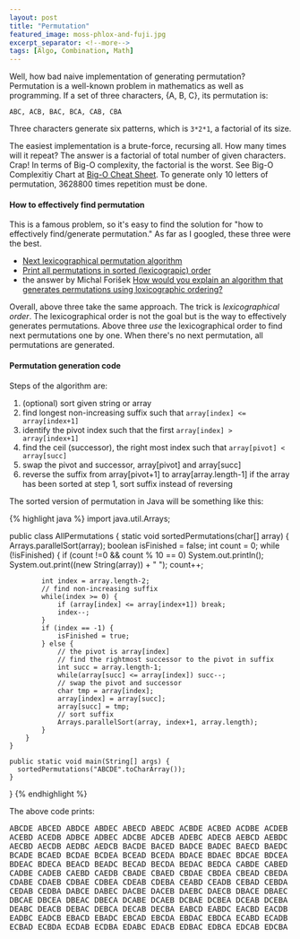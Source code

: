 ```yaml
---
layout: post
title: "Permutation"
featured_image: moss-phlox-and-fuji.jpg
excerpt_separator: <!--more-->
tags: [Algo, Combination, Math]
---
```


Well, how bad naive implementation of generating permutation?
Permutation is a well-known problem in mathematics as well as
programming. If a set of three characters, {A, B, C}, its permutation
is:
<!--more-->

```
ABC, ACB, BAC, BCA, CAB, CBA
```

Three characters generate six patterns, which is `3*2*1`, a factorial
of its size.


The easiest implementation is a brute-force, recursing all. How
many times will it repeat? The answer is a factorial of total number of given
characters. Crap! In terms of Big-O complexity, the factorial is the
worst. See Big-O Complexitiy Chart at
[Big-O Cheat Sheet](http://bigocheatsheet.com/).
To generate only 10 letters of permutation, 3628800 times repetition
must be done.


#### How to effectively find permutation ####

This is a famous problem, so it's easy to find the solution for "how to
effectively find/generate permutation." As far as I googled, these
three were the best.

- [Next lexicographical permutation algorithm](https://www.nayuki.io/page/next-lexicographical-permutation-algorithm)
- [Print all permutations in sorted (lexicograpic) order](http://www.geeksforgeeks.org/lexicographic-permutations-of-string/)
- the answer by Michal Forišek
  [How would you explain an algorithm that generates permutations using loxicographic ordering?](https://www.quora.com/How-would-you-explain-an-algorithm-that-generates-permutations-using-lexicographic-ordering)

Overall, above three take the same approach. The trick is
*lexicographical order*. The lexicographical order is not the goal
but is the way to effectively generates permutations.
Above three *use* the lexicographical order to find next permutations
one by one. When there's no next permutation, all permutations are
generated.


#### Permutation generation code ####

Steps of the algorithm are:

1. (optional) sort given string or array
2. find longest non-increasing suffix such that `array[index] <= array[index+1]`
3. identify the pivot index such that the first `array[index] > array[index+1]`
4. find the ceil (successor), the right most index such that `array[pivot] < array[succ]`
5. swap the pivot and successor, array[pivot] and array[succ]
6. reverse the suffix from array[pivot+1] to array[array.length-1]
   if the array has been sorted at step 1, sort suffix instead of reversing

The sorted version of permutation in Java will be something like this:

{% highlight java %}
import java.util.Arrays;

public class AllPermutations {
    static void sortedPermutations(char[] array) {
        Arrays.parallelSort(array);
        boolean isFinished = false;
        int count = 0;
        while (!isFinished) {
            if (count !=0 && count % 10 == 0) System.out.println();
            System.out.print((new String(array)) + " "); count++;

            int index = array.length-2;
            // find non-increasing suffix
            while(index >= 0) {
                if (array[index] <= array[index+1]) break;
                index--;
            }
            if (index == -1) {
                isFinished = true;
            } else {
                // the pivot is array[index]
                // find the rightmost successor to the pivot in suffix
                int succ = array.length-1;
                while(array[succ] <= array[index]) succ--;
                // swap the pivot and successor
                char tmp = array[index];
                array[index] = array[succ];
                array[succ] = tmp;
                // sort suffix
                Arrays.parallelSort(array, index+1, array.length);
            }
        }
    }

    public static void main(String[] args) {
      sortedPermutations("ABCDE".toCharArray());
    }
}
{% endhighlight %}

The above code prints:

<pre>
ABCDE ABCED ABDCE ABDEC ABECD ABEDC ACBDE ACBED ACDBE ACDEB
ACEBD ACEDB ADBCE ADBEC ADCBE ADCEB ADEBC ADECB AEBCD AEBDC
AECBD AECDB AEDBC AEDCB BACDE BACED BADCE BADEC BAECD BAEDC
BCADE BCAED BCDAE BCDEA BCEAD BCEDA BDACE BDAEC BDCAE BDCEA
BDEAC BDECA BEACD BEADC BECAD BECDA BEDAC BEDCA CABDE CABED
CADBE CADEB CAEBD CAEDB CBADE CBAED CBDAE CBDEA CBEAD CBEDA
CDABE CDAEB CDBAE CDBEA CDEAB CDEBA CEABD CEADB CEBAD CEBDA
CEDAB CEDBA DABCE DABEC DACBE DACEB DAEBC DAECB DBACE DBAEC
DBCAE DBCEA DBEAC DBECA DCABE DCAEB DCBAE DCBEA DCEAB DCEBA
DEABC DEACB DEBAC DEBCA DECAB DECBA EABCD EABDC EACBD EACDB
EADBC EADCB EBACD EBADC EBCAD EBCDA EBDAC EBDCA ECABD ECADB
ECBAD ECBDA ECDAB ECDBA EDABC EDACB EDBAC EDBCA EDCAB EDCBA 
</pre>
